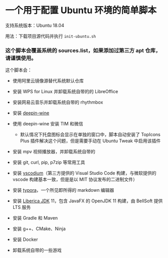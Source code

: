 # 一个用于配置 Ubuntu 环境的简单脚本

支持系统版本：Ubuntu 18.04

用法：下载项目源代码并执行 `init-ubuntu.sh`

### 这个脚本会覆盖系统的 sources.list，如果添加过第三方 apt 仓库，请谨慎使用。

这个脚本会：

* 使用阿里云镜像源替代系统默认仓库

* 安装 WPS for Linux 并卸载系统自带的的 LibreOffice

* 安装网易云音乐并卸载系统自带的 rhythmbox

* 安装 [deepin-wine](https://github.com/wszqkzqk/deepin-wine-ubuntu)

* 使用 deepin-wine 安装 TIM 和微信

  * 默认情况下托盘图标会显示在单独的窗口中，脚本自动安装了 TopIcons Plus 插件解决这个问题，但是需要手动在 Ubuntu Tweak 中启用该插件

* 安装 mpv 视频播放器，并卸载系统自带的

* 安装 git, curl, pip, p7zip 等常用工具

* 安装 [vscodium](https://vscodium.com/)（第三方提供的 Visual Studio Code 构建，与微软提供的 vscode 构建基本一致，但是是以 MIT 协议发布的二进制文件）

* 安装 [typora](https://typora.io)，一个所见即所得的 markdown 编辑器

* 安装 [Liberica JDK](https://bell-sw.com/) 11，包含 JavaFX 的 OpenJDK 11 构建，由 BellSoft 提供 LTS 服务

* 安装 Gradle 和 Maven

* 安装 g++、CMake、Ninja

* 安装 Docker

* 卸载系统自带的一些游戏
  